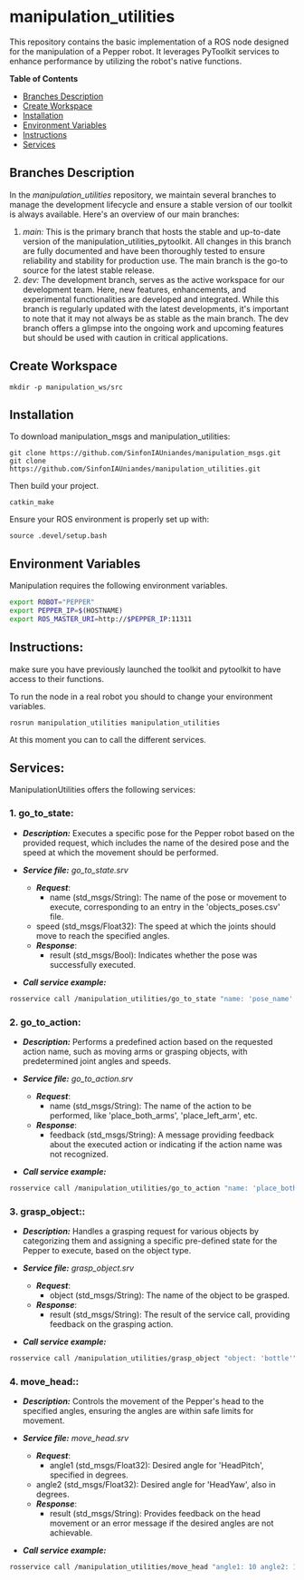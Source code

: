 # manipulation_utilities
This repository contains the basic implementation of a ROS node designed for the manipulation of a Pepper robot. It leverages PyToolkit services to enhance performance by utilizing the robot's native functions.

**Table of Contents**
- [Branches Description](#branches-description)
- [Create Workspace](#create-workspace)
- [Installation](#installation)
- [Environment Variables](#environment-variables)
- [Instructions](#instructions)
- [Services](#services)

## Branches Description
In the *manipulation_utilities* repository, we maintain several branches to manage the development lifecycle and ensure a stable version of our toolkit is always available. Here's an overview of our main branches:

1. *main:* This is the primary branch that hosts the stable and up-to-date version of the manipulation_utilities_pytoolkit. All changes in this branch are fully documented and have been thoroughly tested to ensure reliability and stability for production use. The main branch is the go-to source for the latest stable release.
2. *dev:* The development branch, serves as the active workspace for our development team. Here, new features, enhancements, and experimental functionalities are developed and integrated. While this branch is regularly updated with the latest developments, it's important to note that it may not always be as stable as the main branch. The dev branch offers a glimpse into the ongoing work and upcoming features but should be used with caution in critical applications.

## Create Workspace
```ROS
mkdir -p manipulation_ws/src
```

## Installation
To download manipulation_msgs and manipulation_utilities:
```ROS
git clone https://github.com/SinfonIAUniandes/manipulation_msgs.git	
git clone https://github.com/SinfonIAUniandes/manipulation_utilities.git
```

Then build your project.
```ROS
catkin_make
```

Ensure your ROS environment is properly set up with:
```ROS
source .devel/setup.bash
```

## Environment Variables
Manipulation requires the following environment variables.
 ```bash
export ROBOT="PEPPER"
export PEPPER_IP=$(HOSTNAME)
export ROS_MASTER_URI=http://$PEPPER_IP:11311
```

## Instructions:
make sure you have previously launched the toolkit and pytoolkit to have access to their functions.

To run the node in a real robot you should to change your environment variables.
```ROS
rosrun manipulation_utilities manipulation_utilities
```
At this moment you can to call the different services.

## Services:
ManipulationUtilities offers the following services:

### 1. go_to_state:

+ ***Description:*** Executes a specific pose for the Pepper robot based on the provided request, which includes the name of the desired pose and the speed at which the movement should be performed.

+ ***Service file:*** *go_to_state.srv*
    + ***Request***: 
		+ name (std_msgs/String): The name of the pose or movement to execute, corresponding to an entry in the 'objects_poses.csv' file.
    + speed (std_msgs/Float32): The speed at which the joints should move to reach the specified angles.
	+ ***Response***:
		+ result (std_msgs/Bool): Indicates whether the pose was successfully executed.
		
+ ***Call service example:***
 ```bash
rosservice call /manipulation_utilities/go_to_state "name: 'pose_name' speed: 0.5"
```

### 2. go_to_action:

+ ***Description:*** Performs a predefined action based on the requested action name, such as moving arms or grasping objects, with predetermined joint angles and speeds.

+ ***Service file:*** *go_to_action.srv*
    + ***Request***: 
		+ name (std_msgs/String): The name of the action to be performed, like 'place_both_arms', 'place_left_arm', etc.
	+ ***Response***:
		+ feedback (std_msgs/String): A message providing feedback about the executed action or indicating if the action name was not recognized.
		
+ ***Call service example:***
 ```bash
rosservice call /manipulation_utilities/go_to_action "name: 'place_both_arms'"
```

### 3. grasp_object::

+ ***Description:*** Handles a grasping request for various objects by categorizing them and assigning a specific pre-defined state for the Pepper to execute, based on the object type.

+ ***Service file:*** *grasp_object.srv*
    + ***Request***: 
		+ object (std_msgs/String): The name of the object to be grasped.
	+ ***Response***:
		+ result (std_msgs/String): The result of the service call, providing feedback on the grasping action.
		
+ ***Call service example:***
 ```bash
rosservice call /manipulation_utilities/grasp_object "object: 'bottle'"
```

### 4. move_head::

+ ***Description:*** Controls the movement of the Pepper's head to the specified angles, ensuring the angles are within safe limits for movement.
  
+ ***Service file:*** *move_head.srv*
    + ***Request***: 
		+ angle1 (std_msgs/Float32): Desired angle for 'HeadPitch', specified in degrees.
    + angle2 (std_msgs/Float32): Desired angle for 'HeadYaw', also in degrees.
	+ ***Response***:
		+ result (std_msgs/String): Provides feedback on the head movement or an error message if the desired angles are not achievable.
		
+ ***Call service example:***
 ```bash
rosservice call /manipulation_utilities/move_head "angle1: 10 angle2: 15"
```
